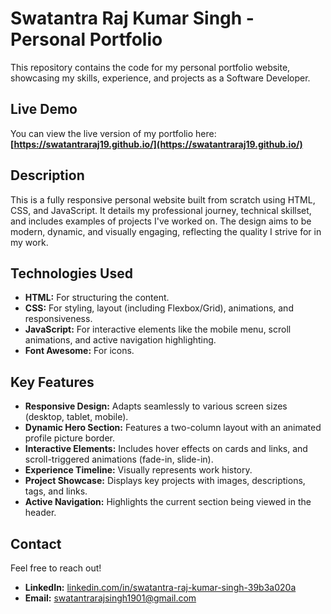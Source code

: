 # Swatantra Raj Kumar Singh - Personal Portfolio 

This repository contains the code for my personal portfolio website, showcasing my skills, experience, and projects as a Software Developer.


## Live Demo 

You can view the live version of my portfolio here:
**[https://swatantraraj19.github.io/](https://swatantraraj19.github.io/)**


## Description 

This is a fully responsive personal website built from scratch using HTML, CSS, and JavaScript. It details my professional journey, technical skillset, and includes examples of projects I've worked on. The design aims to be modern, dynamic, and visually engaging, reflecting the quality I strive for in my work.


## Technologies Used 

* **HTML:** For structuring the content.
* **CSS:** For styling, layout (including Flexbox/Grid), animations, and responsiveness.
* **JavaScript:** For interactive elements like the mobile menu, scroll animations, and active navigation highlighting.
* **Font Awesome:** For icons.
  

## Key Features 

* **Responsive Design:** Adapts seamlessly to various screen sizes (desktop, tablet, mobile).
* **Dynamic Hero Section:** Features a two-column layout with an animated profile picture border.
* **Interactive Elements:** Includes hover effects on cards and links, and scroll-triggered animations (fade-in, slide-in).
* **Experience Timeline:** Visually represents work history.
* **Project Showcase:** Displays key projects with images, descriptions, tags, and links.
* **Active Navigation:** Highlights the current section being viewed in the header.


## Contact 

Feel free to reach out!

* **LinkedIn:** [linkedin.com/in/swatantra-raj-kumar-singh-39b3a020a](https://linkedin.com/in/swatantra-raj-kumar-singh-39b3a020a)
* **Email:** swatantrarajsingh1901@gmail.com








